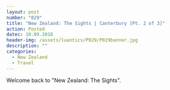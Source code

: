 ```yaml
---
layout: post
number: "029"
title: "New Zealand: The Sights | Canterbury [Pt. 2 of 3]"
action: Posted
datec: 10.09.2018
header-img: /assets/luantics/P029/P029banner.jpg
description: ""
categories:
  - New Zealand
  - Travel
---
```


Welcome back to "New Zealand: The Sights". 

<div class="imageset">
	<img src="{{ baseurl }}/assets/luantics/P028/P029NZ01.jpg" alt=""/>
</div>

<div class="imageset">	
	<div class="row">
		<img src="{{ baseurl }}/assets/luantics/P029/P029NZa.jpg" alt="" class="half"/>
		<img src="{{ baseurl }}/assets/luantics/P029/P029NZb.jpg" alt="" class="half"/>
	</div>
</div>
